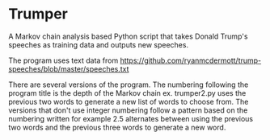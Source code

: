 # Trumper
A Markov chain analysis based Python script that takes Donald Trump's speeches as training data and outputs new speeches.

The program uses text data from https://github.com/ryanmcdermott/trump-speeches/blob/master/speeches.txt

There are several versions of the program. The numbering following the program title is the depth of the Markov chain ex. trumper2.py uses
the previous two words to generate a new list of words to choose from. The versions that don't use integer numbering follow a pattern
based on the numbering written for example 2.5 alternates between using the previous two words and the previous three words to generate a new word.
